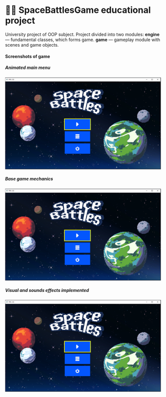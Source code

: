 # 🧑‍🚀 SpaceBattlesGame educational project

University project of OOP subject. Project divided into two modules: 
**engine** — fundamental classes, which forms game.
**game** — gameplay module with scenes and game objects.

#### Screenshots of game

##### Animated main menu

![img1](readme/img1.png)

##### Base game mechanics

![img1](readme/img1.png)

##### Visual and sounds effects implemented

![img1](readme/img1.png)